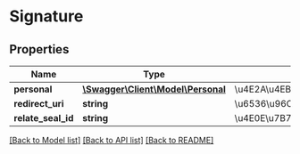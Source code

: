 # Signature

## Properties
Name | Type | Description | Notes
------------ | ------------- | ------------- | -------------
**personal** | [**\Swagger\Client\Model\Personal**](Personal.md) | \u4E2A\u4EBA\u4FE1\u606F | 
**redirect_uri** | **string** | \u6536\u96C6\u5B8C\u6210\u540E\u8DF3\u8F6C\u7684\u5E94\u7528URI | 
**relate_seal_id** | **string** | \u4E0E\u7B7E\u540D\u5173\u8054\u7684\u5370\u7AE0\u7F16\u53F7 | [optional] 

[[Back to Model list]](../README.md#documentation-for-models) [[Back to API list]](../README.md#documentation-for-api-endpoints) [[Back to README]](../README.md)


